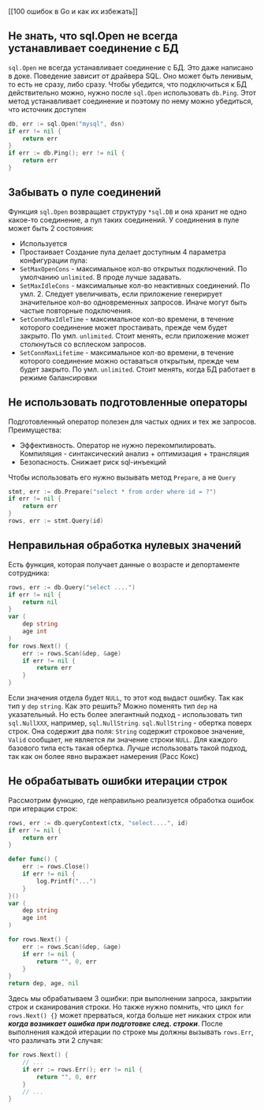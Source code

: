 [[100 ошибок в Go и как их избежать]]

## Не знать, что sql.Open не всегда устанавливает соединение с БД
`sql.Open` не всегда устанавливает соединение с БД. Это даже написано в доке. Поведение зависит от драйвера SQL. Оно может быть ленивым, то есть не сразу, либо сразу. Чтобы убедится, что подключиться к БД действительно можно, нужно после `sql.Open` использовать `db.Ping`. Этот метод устанавливает соединение и поэтому по нему можно убедиться, что источник доступен
```go
db, err := sql.Open("mysql", dsn)
if err != nil {
	return err
}
if err := db.Ping(); err != nil {
	return err
}
```
## Забывать о пуле соединений
Функция `sql.Open` возвращает структуру `*sql.DB` и она хранит не одно какое-то соединение, а пул таких соединений.
У соединения в пуле может быть 2 состояния:
- Используется
- Простаивает
Создание пула делает доступным 4 параметра конфигурации пула:
- `SetMaxOpenCons` - максимальное кол-во открытых подключений. По умолчанию `unlimited`.  В проде лучше задавать.
- `SetMaxIdleCons` - максимальные кол-во неактивных соединений. По умл. 2.  Следует увеличивать, если приложение генерирует значительное кол-во одновременных запросов. Иначе могут быть частые повторные подключения.
- `SetConnMaxIdleTime` - максимальное кол-во времени, в течение которого соединение может простаивать, прежде чем будет закрыто. По умл. `unlimited`. Стоит менять, если приложение может столкнуться со всплеском запросов.
- `SetConnMaxLifetime` - максимальное кол-во времени, в течение которого соединение можно оставаться открытым, прежде чем будет закрыто. По умл. `unlimited`. Стоит менять, когда БД работает в режиме балансировки
## Не использовать подготовленные операторы
Подготовленный оператор полезен для частых одних и тех же запросов. Преимущества:
- Эффективность. Оператор не нужно перекомпилировать. Компиляция - синтаксический анализ + оптимизация + трансляция
- Безопасность. Снижает риск sql-инъекций

Чтобы использовать его нужно вызывать метод `Prepare`, а не `Query`
```go
stmt, err := db.Prepare("select * from order where id = ?")
if err != nil {
	return err
}
rows, err := stmt.Query(id)
```
## Неправильная обработка нулевых значений
Есть функция, которая получает данные о возрасте и депортаменте сотрудника:
```go
rows, err := db.Query("select ....")
if err != nil {
	return nil
}
var (
	dep string
	age int
)
for rows.Next() {
	err := rows.Scan(&dep, &age)
	if err != nil {
		return err
	}
}
```
Если значения отдела будет `NULL`, то этот код выдаст ошибку. Так как тип у `dep` `string`. 
Как это решить? 
Можно поменять тип `dep` на указательный. Но есть более элегантный подход - использовать тип `sql.NullXXX`, например, `sql.NullString`. 
`sql.NullString` - обертка поверх строк. Она содержит два поля: `String` содержит строковое значение, `Valid`  сообщает, не является ли значение строки `NULL`. Для каждого базового типа есть такая обертка. Лучше использовать такой подход, так как он более явно выражает намерения (Расс Кокс)
## Не обрабатывать ошибки итерации строк
Рассмотрим функцию, где неправильно реализуется обработка ошибок при итерации строк:
```go
rows, err := db.queryContext(ctx, "select....", id)
if err != nil {
	return err
}

defer func() {
	err := rows.Close()
	if err != nil {
		log.Printf("...")
	}
}()
var (
	dep string
	age int
)

for rows.Next() {
	err := rows.Scan(&dep, &age)
	if err != nil {
		return "", 0, err
	}
}
return dep, age, nil
```
Здесь мы обрабатываем 3 ошибки: при выполнении запроса, закрытии строк и сканирования строки. Но также нужно помнить, что цикл `for rows.Next() {}` может прерваться, когда больше нет никаких строк или ***когда возникает ошибка при подготовке след. строки***. После выполнения каждой итерации по строке мы должны вызывать `rows.Err`, что различать эти 2 случая:
```go
for rows.Next() {
	// ...
	if err := rows.Err(); err != nil {
		return "", 0, err
	}
	// ...
}
```